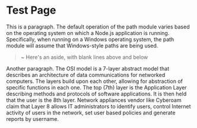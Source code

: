 Test Page
=========

This is a paragraph. The default operation of the path module varies based on the operating system on which a Node.js application is running. Specifically, when running on a Windows operating system, the path module will assume that Windows-style paths are being used.

> ~ Here's an aside, with blank lines above and below

Another paragraph. The OSI model is a 7-layer abstract model that describes an architecture of data communications for networked computers. The layers build upon each other, allowing for abstraction of specific functions in each one. The top (7th) layer is the Application Layer describing methods and protocols of software applications. It is then held that the user is the 8th layer. Network appliances vendor like Cyberoam claim that Layer 8 allows IT administrators to identify users, control Internet activity of users in the network, set user based policies and generate reports by username.